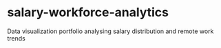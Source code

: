 # salary-workforce-analytics
Data visualization portfolio analysing salary distribution and remote work trends
